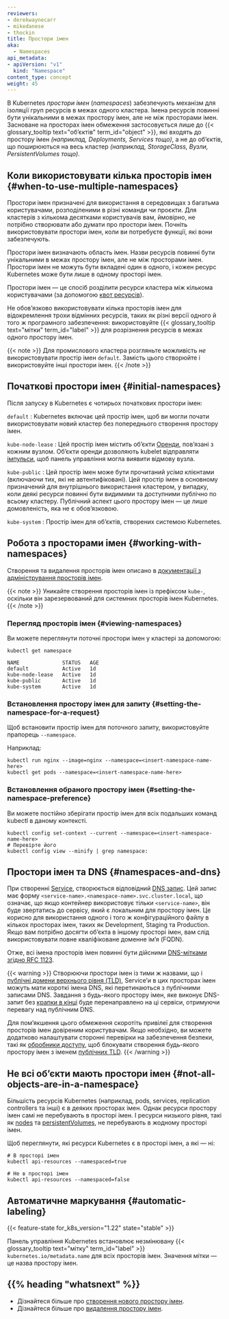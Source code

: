 ```yaml
---
reviewers:
- derekwaynecarr
- mikedanese
- thockin
title: Простори імен 
aka: 
  - Namespaces
api_metadata:
- apiVersion: "v1"
  kind: "Namespace"
content_type: concept
weight: 45
---
```


<!-- overview -->

В Kubernetes _простори імен_ (_namespaces_) забезпечують механізм для ізоляції груп ресурсів в межах одного кластера. Імена ресурсів повинні бути унікальними в межах простору імен, але не між просторами імен. Засноване на просторах імен обмеження застосовується лише до {{< glossary_tooltip text="обʼєктів" term_id="object" >}}, які входять до простору імен _(наприклад, Deployments, Services тощо)_, а не до обʼєктів, що поширюються на весь кластер _(наприклад, StorageClass, Вузли, PersistentVolumes тощо)_.

<!-- body -->

## Коли використовувати кілька просторів імен {#when-to-use-multiple-namespaces}

Простори імен призначені для використання в середовищах з багатьма користувачами, розподіленими в різні команди чи проєкти. Для кластерів з кількома десятками користувачів вам, ймовірно, не потрібно створювати або думати про простори імен. Почніть використовувати простори імен, коли ви потребуєте функції, які вони забезпечують.

Простори імен визначають область імен. Назви ресурсів повинні бути унікальними в межах простору імен, але не між просторами імен. Простори імен не можуть бути вкладені один в одного, і кожен ресурс Kubernetes може бути лише в одному просторі імен.

Простори імен — це спосіб розділити ресурси кластера між кількома користувачами (за допомогою [квот ресурсів](/docs/concepts/policy/resource-quotas/)).

Не обовʼязково використовувати кілька просторів імен для відокремлення трохи відмінних ресурсів, таких як різні версії одного й того ж програмного забезпечення: використовуйте {{< glossary_tooltip text="мітки" term_id="label" >}} для розрізнення ресурсів в межах одного простору імен.

{{< note >}}
Для промислового кластера розгляньте можливість _не_ використовувати простір імен `default`. Замість цього створюйте і використовуйте інші простори імен.
{{< /note >}}

## Початкові простори імен {#initial-namespaces}

Після запуску в Kubernetes є чотирьох початкових простори імен:

`default`
: Kubernetes включає цей простір імен, щоб ви могли почати використовувати новий кластер без попереднього створення простору імен.

`kube-node-lease`
: Цей простір імен містить обʼєкти [Оренди](/docs/concepts/architecture/leases/), повʼязані з кожним вузлом. Обʼєкти оренди дозволяють kubelet відправляти [імпульси](/docs/concepts/architecture/nodes/#node-heartbeats), щоб панель управління могла виявити відмову вузла.

`kube-public`
: Цей простір імен може бути прочитаний _усіма_ клієнтами (включаючи тих, які не автентифіковані). Цей простір імен в основному призначений для внутрішнього використання кластером, у випадку, коли деякі ресурси повинні бути видимими та доступними публічно по всьому кластеру. Публічний аспект цього простору імен — це лише домовленість, яка не є обовʼязковою.

`kube-system`
: Простір імен для обʼєктів, створених системою Kubernetes.

## Робота з просторами імен {#working-with-namespaces}

Створення та видалення просторів імен описано в [документації з адміністрування просторів імен](/docs/tasks/administer-cluster/namespaces).

{{< note >}}
    Уникайте створення просторів імен із префіксом `kube-`, оскільки він зарезервований для системних просторів імен Kubernetes.
{{< /note >}}

### Перегляд просторів імен {#viewing-namespaces}

Ви можете переглянути поточні простори імен у кластері за допомогою:

```shell
kubectl get namespace
```

```none
NAME              STATUS   AGE
default           Active   1d
kube-node-lease   Active   1d
kube-public       Active   1d
kube-system       Active   1d
```

### Встановлення простору імен для запиту {#setting-the-namespace-for-a-request}

Щоб встановити простір імен для поточного запиту, використовуйте прапорець `--namespace`.

Наприклад:

```shell
kubectl run nginx --image=nginx --namespace=<insert-namespace-name-here>
kubectl get pods --namespace=<insert-namespace-name-here>
```

### Встановлення обраного простору імен {#setting-the-namespace-preference}

Ви можете постійно зберігати простір імен для всіх подальших команд kubectl в даному
контексті.

```shell
kubectl config set-context --current --namespace=<insert-namespace-name-here>
# Перевірте його
kubectl config view --minify | grep namespace:
```

## Простори імен та DNS {#namespaces-and-dns}

При створенні [Service](/docs/concepts/services-networking/service/), створюється відповідний [DNS запис](/docs/concepts/services-networking/dns-pod-service/). Цей запис має форму `<service-name>.<namespace-name>.svc.cluster.local`, що означає,
що якщо контейнер використовує тільки `<service-name>`, він буде звертатись до сервісу, який є локальним для простору імен. Це корисно для використання одного і того ж конфігураційного файлу в кількох просторах імен, таких як Development, Staging та Production. Якщо вам потрібно досягти обʼєкта в іншому просторі імен, вам слід використовувати повне кваліфіковане доменне імʼя (FQDN).

Отже, всі імена просторів імен повинні бути дійсними
[DNS-мітками згідно RFC 1123](/docs/concepts/overview/working-with-objects/names/#dns-label-names).

{{< warning >}}
Створюючи простори імен із тими ж назвами, що і [публічні домени верхнього рівня (TLD)](https://data.iana.org/TLD/tlds-alpha-by-domain.txt), Serviceʼи в цих просторах імен можуть мати короткі імена DNS, які перетинаються з публічними записами DNS. Завдання з будь-якого простору імен, яке виконує DNS-запит без [крапки в кінці](https://datatracker.ietf.org/doc/html/rfc1034#page-8) буде перенаправлено на ці сервіси, отримуючи перевагу над публічним DNS.

Для помʼякшення цього обмеження скоротіть привілеї для створення просторів імен довіреним користувачам. Якщо необхідно, ви можете додатково налаштувати сторонні перевірки на забезпечення безпеки, такі як [обробники доступу](/docs/reference/access-authn-authz/extensible-admission-controllers/), щоб блокувати створення будь-якого простору імен з іменем [публічних TLD](https://data.iana.org/TLD/tlds-alpha-by-domain.txt).
{{< /warning >}}

## Не всі обʼєкти мають простори імен {#not-all-objects-are-in-a-namespace}

Більшість ресурсів Kubernetes (наприклад, pods, services, replication controllers та інші) є в деяких просторах імен. Однак ресурси простору імен самі не перебувають в просторі імен. І ресурси низького рівня, такі як [nodes](/docs/concepts/architecture/nodes/) та [persistentVolumes](/docs/concepts/storage/persistent-volumes/), не перебувають в жодному просторі імен.

Щоб переглянути, які ресурси Kubernetes є в просторі імен, а які — ні:

```shell
# В просторі імен
kubectl api-resources --namespaced=true

# Не в просторі імен
kubectl api-resources --namespaced=false
```

## Автоматичне маркування {#automatic-labeling}

{{< feature-state for_k8s_version="1.22" state="stable" >}}

Панель управління Kubernetes встановлює незмінювану {{< glossary_tooltip text="мітку" term_id="label" >}} `kubernetes.io/metadata.name` для всіх просторів імен. Значення мітки — це назва простору імен.

## {{% heading "whatsnext" %}}

* Дізнайтеся більше про [створення нового простору імен](/docs/tasks/administer-cluster/namespaces/#creating-a-new-namespace).
* Дізнайтеся більше про [видалення простору імен](/docs/tasks/administer-cluster/namespaces/#deleting-a-namespace).
